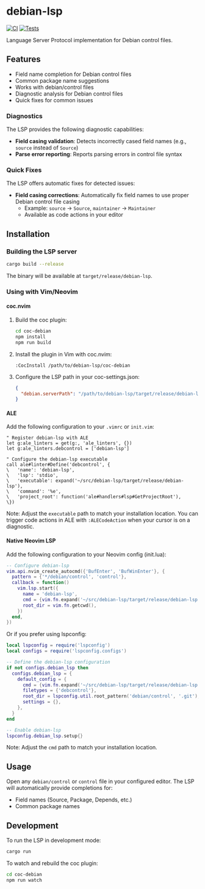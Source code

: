 # debian-lsp

[![CI](https://github.com/jelmer/debian-lsp/actions/workflows/ci.yml/badge.svg)](https://github.com/jelmer/debian-lsp/actions/workflows/ci.yml)
[![Tests](https://github.com/jelmer/debian-lsp/actions/workflows/test.yml/badge.svg)](https://github.com/jelmer/debian-lsp/actions/workflows/test.yml)

Language Server Protocol implementation for Debian control files.

## Features

- Field name completion for Debian control files
- Common package name suggestions
- Works with debian/control files
- Diagnostic analysis for Debian control files
- Quick fixes for common issues

### Diagnostics

The LSP provides the following diagnostic capabilities:

- **Field casing validation**: Detects incorrectly cased field names (e.g., `source` instead of `Source`)
- **Parse error reporting**: Reports parsing errors in control file syntax

### Quick Fixes

The LSP offers automatic fixes for detected issues:

- **Field casing corrections**: Automatically fix field names to use proper Debian control file casing
  - Example: `source` → `Source`, `maintainer` → `Maintainer`
  - Available as code actions in your editor

## Installation

### Building the LSP server

```bash
cargo build --release
```

The binary will be available at `target/release/debian-lsp`.

### Using with Vim/Neovim

#### coc.nvim

1. Build the coc plugin:
   ```bash
   cd coc-debian
   npm install
   npm run build
   ```

2. Install the plugin in Vim with coc.nvim:
   ```vim
   :CocInstall /path/to/debian-lsp/coc-debian
   ```

3. Configure the LSP path in your coc-settings.json:
   ```json
   {
     "debian.serverPath": "/path/to/debian-lsp/target/release/debian-lsp"
   }
   ```

#### ALE

Add the following configuration to your `.vimrc` or `init.vim`:

```vim
" Register debian-lsp with ALE
let g:ale_linters = get(g:, 'ale_linters', {})
let g:ale_linters.debcontrol = ['debian-lsp']

" Configure the debian-lsp executable
call ale#linter#Define('debcontrol', {
\   'name': 'debian-lsp',
\   'lsp': 'stdio',
\   'executable': expand('~/src/debian-lsp/target/release/debian-lsp'),
\   'command': '%e',
\   'project_root': function('ale#handlers#lsp#GetProjectRoot'),
\})
```

Note: Adjust the `executable` path to match your installation location. You can trigger code actions in ALE with `:ALECodeAction` when your cursor is on a diagnostic.

#### Native Neovim LSP

Add the following configuration to your Neovim config (init.lua):

```lua
-- Configure debian-lsp
vim.api.nvim_create_autocmd({'BufEnter', 'BufWinEnter'}, {
  pattern = {'*/debian/control', 'control'},
  callback = function()
    vim.lsp.start({
      name = 'debian-lsp',
      cmd = {vim.fn.expand('~/src/debian-lsp/target/release/debian-lsp')},
      root_dir = vim.fn.getcwd(),
    })
  end,
})
```

Or if you prefer using lspconfig:

```lua
local lspconfig = require('lspconfig')
local configs = require('lspconfig.configs')

-- Define the debian-lsp configuration
if not configs.debian_lsp then
  configs.debian_lsp = {
    default_config = {
      cmd = {vim.fn.expand('~/src/debian-lsp/target/release/debian-lsp')},
      filetypes = {'debcontrol'},
      root_dir = lspconfig.util.root_pattern('debian/control', '.git'),
      settings = {},
    },
  }
end

-- Enable debian-lsp
lspconfig.debian_lsp.setup{}
```

Note: Adjust the `cmd` path to match your installation location.

## Usage

Open any `debian/control` or `control` file in your configured editor. The LSP will automatically provide completions for:
- Field names (Source, Package, Depends, etc.)
- Common package names

## Development

To run the LSP in development mode:
```bash
cargo run
```

To watch and rebuild the coc plugin:
```bash
cd coc-debian
npm run watch
```